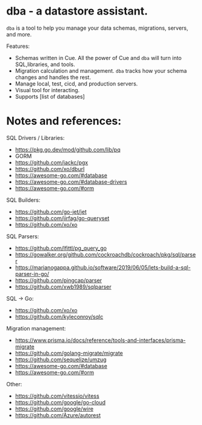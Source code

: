 # dba - a datastore assistant.

`dba` is a tool to help you manage your data
schemas, migrations, servers, and more.

Features:

- Schemas written in Cue. All the power of Cue and `dba` will turn into SQL,libraries, and tools.
- Migration calculation and management. `dba` tracks how your schema changes and handles the rest.
- Manage local, test, cicd, and production servers.
- Visual tool for interacting.
- Supports [list of databases]


# Notes and references:

SQL Drivers / Libraries:

- https://pkg.go.dev/mod/github.com/lib/pq
- GORM
- https://github.com/jackc/pgx
- https://github.com/xo/dburl
- https://awesome-go.com/#database
- https://awesome-go.com/#database-drivers
- https://awesome-go.com/#orm

SQL Builders:

- https://github.com/go-jet/jet
- https://github.com/jirfag/go-queryset
- https://github.com/xo/xo

SQL Parsers:

- https://github.com/lfittl/pg_query_go
- https://gowalker.org/github.com/cockroachdb/cockroach/pkg/sql/parser
- https://marianogappa.github.io/software/2019/06/05/lets-build-a-sql-parser-in-go/
- https://github.com/pingcap/parser
- https://github.com/xwb1989/sqlparser

SQL -> Go:

- https://github.com/xo/xo
- https://github.com/kyleconroy/sqlc

Migration management:

- https://www.prisma.io/docs/reference/tools-and-interfaces/prisma-migrate
- https://github.com/golang-migrate/migrate
- https://github.com/sequelize/umzug
- https://awesome-go.com/#database
- https://awesome-go.com/#orm

Other:

- https://github.com/vitessio/vitess
- https://github.com/google/go-cloud
- https://github.com/google/wire
- https://github.com/Azure/autorest
